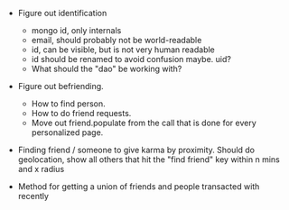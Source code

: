 
- Figure out identification
    - mongo id, only internals
    - email, should probably not be world-readable
    - id, can be visible, but is not very human readable
    - id should be renamed to avoid confusion maybe. uid?
    - What should the "dao" be working with?

- Figure out befriending.
    - How to find person.
    - How to do friend requests.
    - Move out friend.populate from the call that is done for every personalized page.

- Finding friend / someone to give karma by proximity. Should do geolocation, show all others that hit the "find friend" key within n mins and x radius 

- Method for getting a union of friends and people transacted with recently

